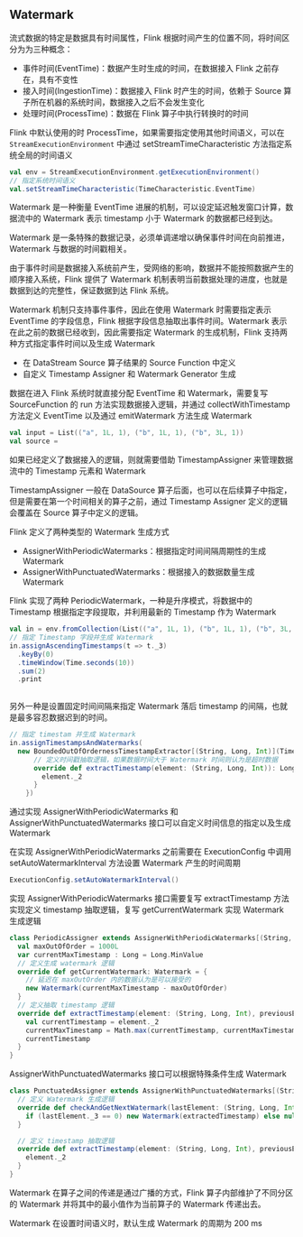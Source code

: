 ## Watermark

流式数据的特定是数据具有时间属性，Flink 根据时间产生的位置不同，将时间区分为为三种概念：
- 事件时间(EventTime)：数据产生时生成的时间，在数据接入 Flink 之前存在，具有不变性
- 接入时间(IngestionTime)：数据接入 Flink 时产生的时间，依赖于 Source 算子所在机器的系统时间，数据接入之后不会发生变化
- 处理时间(ProcessTime)：数据在 Flink 算子中执行转换时的时间

Flink 中默认使用的时 ProcessTime，如果需要指定使用其他时间语义，可以在 `StreamExecutionEnvironment` 中通过 setStreamTimeCharacteristic 方法指定系统全局的时间语义
```scala
val env = StreamExecutionEnvironment.getExecutionEnvironment()
// 指定系统时间语义
val.setStreamTimeCharacteristic(TimeCharacteristic.EventTime)
```

Watermark 是一种衡量 EventTime 进展的机制，可以设定延迟触发窗口计算，数据流中的 Watermark 表示 timestamp 小于 Watermark 的数据都已经到达。

Watermark 是一条特殊的数据记录，必须单调递增以确保事件时间在向前推进，Watermark 与数据的时间戳相关。

由于事件时间是数据接入系统前产生，受网络的影响，数据并不能按照数据产生的顺序接入系统，Flink 提供了 Watermark 机制表明当前数据处理的进度，也就是数据到达的完整性，保证数据到达 Flink 系统。

Watermark 机制只支持事件事件，因此在使用 Watermark 时需要指定表示 EventTime 的字段信息，Flink 根据字段信息抽取出事件时间。Watermark 表示在此之前的数据已经收到，因此需要指定 Watermark 的生成机制，Flink 支持两种方式指定事件时间以及生成 Watermark
- 在 DataStream Source 算子结果的 Source Function 中定义
- 自定义 Timestamp Assigner 和 Watermark Generator 生成

数据在进入 Flink 系统时就直接分配 EventTime 和 Watermark，需要复写 SourceFunction 的 run 方法实现数据接入逻辑，并通过 collectWithTimestamp 方法定义 EventTime 以及通过 emitWatermark 方法生成 Watermark

```scala
val input = List(("a", 1L, 1), ("b", 1L, 1), ("b", 3L, 1))
val source = 
```
如果已经定义了数据接入的逻辑，则就需要借助 TimestampAssigner 来管理数据流中的 Timestamp 元素和 Watermark

TimestampAssigner 一般在 DataSource 算子后面，也可以在后续算子中指定，但是需要在第一个时间相关的算子之前，通过 Timestamp Assigner 定义的逻辑会覆盖在 Source 算子中定义的逻辑。

Flink 定义了两种类型的 Watermark 生成方式
- AssignerWithPeriodicWatermarks：根据指定时间间隔周期性的生成 Watermark
- AssignerWithPunctuatedWatermarks：根据接入的数据数量生成 Watermark

Flink 实现了两种 PeriodicWatermark，一种是升序模式，将数据中的 Timestamp 根据指定字段提取，并利用最新的 Timestamp 作为 Watermark
```scala
val in = env.fromCollection(List(("a", 1L, 1), ("b", 1L, 1), ("b", 3L, 1),("a", 2L, 2)))
// 指定 Timestamp 字段并生成 Watermark
in.assignAscendingTimestamps(t => t._3)
  .keyBy(0)
  .timeWindow(Time.seconds(10))
  .sum(2)
  .print
    
```
另外一种是设置固定时间间隔来指定 Watermark 落后 timestamp 的间隔，也就是最多容忍数据迟到的时间。
```scala
// 指定 timestam 并生成 Watermark
in.assignTimestampsAndWatermarks(
  new BoundedOutOfOrdernessTimestampExtractor[(String, Long, Int)](Time.seconds(10)) {
      // 定义时间戳抽取逻辑，如果数据时间大于 Watermark 时间则认为是超时数据
      override def extractTimestamp(element: (String, Long, Int)): Long = {
        element._2
      }
    })
```
通过实现 AssignerWithPeriodicWatermarks 和 AssignerWithPunctuatedWatermarks 接口可以自定义时间信息的指定以及生成 Watermark

在实现 AssignerWithPeriodicWatermarks 之前需要在 ExecutionConfig 中调用 setAutoWatermarkInterval 方法设置 Watermark 产生的时间周期
```scala
ExecutionConfig.setAutoWatermarkInterval()
```
实现 AssignerWithPeriodicWatermarks 接口需要复写 extractTimestamp 方法实现定义 timestamp 抽取逻辑，复写 getCurrentWatermark 实现 Watermark 生成逻辑
```scala
class PeriodicAssigner extends AssignerWithPeriodicWatermarks[(String, Long, Int)]{
  val maxOutOfOrder = 1000L
  var currentMaxTimestamp : Long = Long.MinValue
  // 定义生成 watermark 逻辑
  override def getCurrentWatermark: Watermark = {
    // 延迟在 maxOutOrder 内的数据认为是可以接受的
    new Watermark(currentMaxTimestamp - maxOutOfOrder)
  }
  // 定义抽取 timestamp 逻辑
  override def extractTimestamp(element: (String, Long, Int), previousElementTimestamp: Long): Long = {
    val currentTimestamp = element._2
    currentMaxTimestamp = Math.max(currentTimestamp, currentMaxTimestamp)
    currentTimestamp
  }
}
```

AssignerWithPunctuatedWatermarks 接口可以根据特殊条件生成 Watermark
```scala
class PunctuatedAssigner extends AssignerWithPunctuatedWatermarks[(String, Long, Int)] {
  // 定义 Watermark 生成逻辑
  override def checkAndGetNextWatermark(lastElement: (String, Long, Int), extractedTimestamp: Long): Watermark = {
    if (lastElement._3 == 0) new Watermark(extractedTimestamp) else null
  }

  // 定义 timestamp 抽取逻辑
  override def extractTimestamp(element: (String, Long, Int), previousElementTimestamp: Long): Long = {
    element._2
  }
}
```

Watermark 在算子之间的传递是通过广播的方式，Flink 算子内部维护了不同分区的 Watermark 并将其中的最小值作为当前算子的 Watermark 传递出去。

Watermark 在设置时间语义时，默认生成 Watermark 的周期为 200 ms